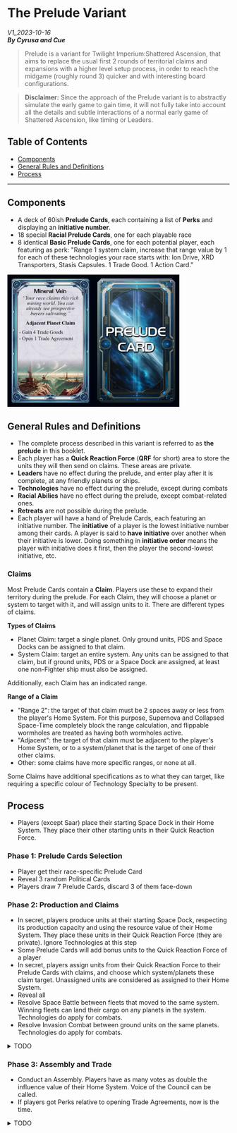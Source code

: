 # The Prelude Variant
*V1_2023-10-16*  
***By Cyrusa and Cue***  

> Prelude is a variant for Twilight Imperium:Shattered Ascension, that aims to replace the usual first 2 rounds of territorial claims and expansions with a higher level setup process, in order to reach the midgame (roughly round 3) quicker and with interesting board configurations.

> **Disclaimer:** Since the approach of the Prelude variant is to abstractly simulate the early game to gain time, it will not fully take into account all the details and subtle interactions of a normal early game of Shattered Ascension, like timing or Leaders.

## Table of Contents

- [Components](#components)
- [General Rules and Definitions](#general-rules-and-definitions)
- [Process](#process)

-----

## Components

- A deck of 60ish **Prelude Cards**, each containing a list of **Perks** and displaying an **initiative number**.
- 18 special **Racial Prelude Cards**, one for each playable race
- 8 identical **Basic Prelude Cards**, one for each potential player, each featuring as perk: "Range 1 system claim, increase that range value by 1 for each of these technologies your race starts with: Ion Drive, XRD Transporters, Stasis Capsules. 1 Trade Good. 1 Action Card."

<p class="aligncenter">
	<img src="./Images/PreludeTestCard.jpg" height="300"/>
</p>

## General Rules and Definitions
- The complete process described in this variant is referred to as **the prelude** in this booklet.
- Each player has a **Quick Reaction Force** (**QRF** for short) area to store the units they will then send on claims. These areas are private.
- **Leaders** have no effect during the prelude, and enter play after it is complete, at any friendly planets or ships.
- **Technologies** have no effect during the prelude, except during combats
- **Racial Abilies** have no effect during the prelude, except combat-related ones.
- **Retreats** are not possible during the prelude.
- Each player will have a hand of Prelude Cards, each featuring an initiative number. The **initiative** of a player is the lowest initiative number among their cards. A player is said to **have initiative** over another when their initiative is lower. Doing something in **initiative order** means the player with initiative does it first, then the player the second-lowest initiative, etc.

### Claims
Most Prelude Cards contain a **Claim**. Players use these to expand their territory during the prelude. For each Claim, they will choose a planet or system to target with it, and will assign units to it. There are different types of claims.

**Types of Claims**
- Planet Claim: target a single planet. Only ground units, PDS and Space Docks can be assigned to that claim.
- System Claim: target an entire system. Any units can be assigned to that claim, but if ground units, PDS or a Space Dock are assigned, at least one non-Fighter ship must also be assigned.

Additionally, each Claim has an indicated range.

**Range of a Claim**
- "Range 2": the target of that claim must be 2 spaces away or less from the player's Home System. For this purpose, Supernova and Collapsed Space-Time completely block the range calculation, and flippable wormholes are treated as having both wormholes active.
- "Adjacent": the target of that claim must be adjacent to the player's Home System, or to a system/planet that is the target of one of their other claims.
- Other: some claims have more specific ranges, or none at all.

Some Claims have additional specifications as to what they can target, like requiring a specific colour of Technology Specialty to be present.

## Process

- Players (except Saar) place their starting Space Dock in their Home System. They place their other starting units in their Quick Reaction Force.

### Phase 1: Prelude Cards Selection

- Player get their race-specific Prelude Card
- Reveal 3 random Political Cards
- Players draw 7 Prelude Cards, discard 3 of them face-down

### Phase 2: Production and Claims

- In secret, players produce units at their starting Space Dock, respecting its production capacity and using the resource value of their Home System. They place these units in their Quick Reaction Force (they are private). Ignore Technologies at this step
- Some Prelude Cards will add bonus units to the Quick Reaction Force of a player
- In secret, players assign units from their Quick Reaction Force to their Prelude Cards with claims, and choose which system/planets these claim target. Unassigned units are considered as assigned to their Home System.
- Reveal all
- Resolve Space Battle between fleets that moved to the same system. Winning fleets can land their cargo on any planets in the system. Technologies do apply for combats.
- Resolve Invasion Combat between ground units on the same planets. Technologies do apply for combats.

<details>
	<summary>TODO</summary>
Domain Counters should resolve. What if two players have ground units on a planet with Domain Counters
</details>

### Phase 3: Assembly and Trade
- Conduct an Assembly. Players have as many votes as double the influence value of their Home System. Voice of the Council can be called.
- If players got Perks relative to opening Trade Agreements, now is the time.


<details>
	<summary>TODO</summary>
Who gets Speaker? Should we let the normal setup procedure decide? Should the prelude cards deal with that? Like a unique initiative number on each prelude card, and whoever has the card with the lowest number is Speaker?
</details>
